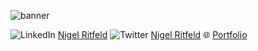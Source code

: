 ![banner](https://user-images.githubusercontent.com/50368040/189518083-76aaa225-537a-4f67-950b-539b0a6a6156.jpeg)


![LinkedIn](https://img.shields.io/badge/linkedin-%230077B5.svg?style=for-the-badge&logo=linkedin&logoColor=white) [Nigel Ritfeld](https://linkedin.com/in/nigelritfeld)
![Twitter](https://img.shields.io/badge/Twitter-%231DA1F2.svg?style=for-the-badge&logo=Twitter&logoColor=white) [Nigel Ritfeld](https://twitter.com/itsnigelritfeld)
🌐 [Portfolio](https://nigelritfeld.nl/)

<!--
**nigelritfeld/nigelritfeld** is a ✨ _special_ ✨ repository because its `README.md` (this file) appears on your GitHub profile.

Here are some ideas to get you started:

- 🔭 I’m currently working on ...
- 🌱 I’m currently learning ...
- 👯 I’m looking to collaborate on ...
- 🤔 I’m looking for help with ...
- 💬 Ask me about ...
- 📫 How to reach me: ...
- 😄 Pronouns: ...
- ⚡ Fun fact: ...
-->
